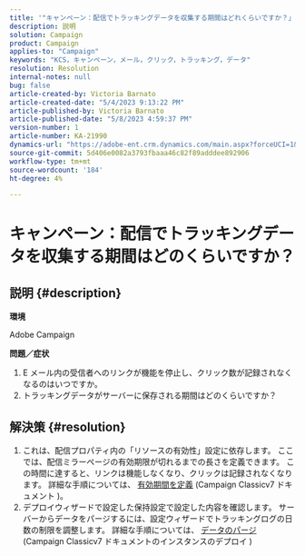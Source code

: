 ```yaml
---
title: '"キャンペーン：配信でトラッキングデータを収集する期間はどれくらいですか？」'
description: 説明
solution: Campaign
product: Campaign
applies-to: "Campaign"
keywords: "KCS，キャンペーン，メール，クリック，トラッキング，データ"
resolution: Resolution
internal-notes: null
bug: false
article-created-by: Victoria Barnato
article-created-date: "5/4/2023 9:13:22 PM"
article-published-by: Victoria Barnato
article-published-date: "5/8/2023 4:59:37 PM"
version-number: 1
article-number: KA-21990
dynamics-url: "https://adobe-ent.crm.dynamics.com/main.aspx?forceUCI=1&pagetype=entityrecord&etn=knowledgearticle&id=4f5ec47a-c0ea-ed11-a7c6-6045bd0065f9"
source-git-commit: 5d406e0082a3793fbaaa46c82f89adddee892906
workflow-type: tm+mt
source-wordcount: '184'
ht-degree: 4%

---
```


# キャンペーン：配信でトラッキングデータを収集する期間はどのくらいですか？

## 説明 {#description}


<b>環境</b>

Adobe Campaign

<b>問題／症状</b>

1. E メール内の受信者へのリンクが機能を停止し、クリック数が記録されなくなるのはいつですか。
2. トラッキングデータがサーバーに保存される期間はどのくらいですか？



## 解決策 {#resolution}


1. これは、配信プロパティ内の「リソースの有効性」設定に依存します。 ここでは、配信ミラーページの有効期限が切れるまでの長さを定義できます。 この時間に達すると、リンクは機能しなくなり、クリックは記録されなくなります。 詳細な手順については、 [有効期間を定義](https://experienceleague.adobe.com/docs/campaign-classic/using/sending-messages/key-steps-when-creating-a-delivery/steps-sending-the-delivery.html?lang=en#defining-validity-period) (Campaign Classicv7 ドキュメント )。
2. デプロイウィザードで設定した保持設定で設定した内容を確認します。 サーバーからデータをパージするには、設定ウィザードでトラッキングログの日数の制限を調整します。 詳細な手順については、 [データのパージ](https://experienceleague.adobe.com/docs/campaign-classic/using/installing-campaign-classic/initial-configuration/deploying-an-instance.html?lang=en#purging-data) (Campaign Classicv7 ドキュメントのインスタンスのデプロイ )

